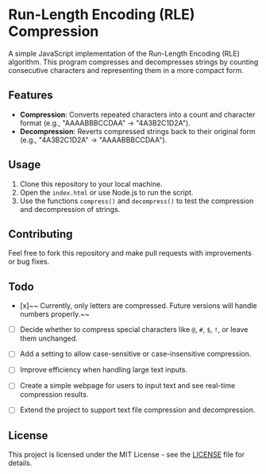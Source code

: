 # Run-Length Encoding (RLE) Compression

A simple JavaScript implementation of the Run-Length Encoding (RLE) algorithm. This program compresses and decompresses strings by counting consecutive characters and representing them in a more compact form.

## Features
- **Compression**: Converts repeated characters into a count and character format (e.g., "AAAABBBCCDAA" → "4A3B2C1D2A").
- **Decompression**: Reverts compressed strings back to their original form (e.g., "4A3B2C1D2A" → "AAAABBBCCDAA").

## Usage
1. Clone this repository to your local machine.
2. Open the `index.html` or use Node.js to run the script.
3. Use the functions `compress()` and `decompress()` to test the compression and decompression of strings.

## Contributing
Feel free to fork this repository and make pull requests with improvements or bug fixes.
 
## Todo

- [x]~~ Currently, only letters are compressed. Future versions will handle numbers properly.~~
- [ ] Decide whether to compress special characters like `@`, `#`, `$`, `!`, or leave them unchanged.
- [ ] Add a setting to allow case-sensitive or case-insensitive compression.
- [ ] Improve efficiency when handling large text inputs.
- [ ] Create a simple webpage for users to input text and see real-time compression results.
- [ ] Extend the project to support text file compression and decompression.


## License
This project is licensed under the MIT License - see the [LICENSE](LICENSE) file for details.